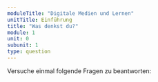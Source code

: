 ```yaml
---
moduleTitle: "Digitale Medien und Lernen"
unitTitle: Einführung
title: "Was denkst du?"
module: 1
unit: 0
subunit: 1
type: question
---
```


Versuche einmal folgende Fragen zu beantworten: 

<singlechoice question="Sind digitale Medien in der Regel schädlich für Lernen?"></singlechoice>


<multiplechoice question="Wie alt ist günter?"></multiplechoice>